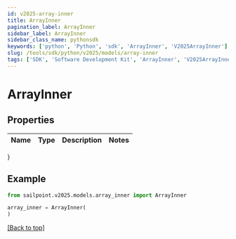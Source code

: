 ```yaml
---
id: v2025-array-inner
title: ArrayInner
pagination_label: ArrayInner
sidebar_label: ArrayInner
sidebar_class_name: pythonsdk
keywords: ['python', 'Python', 'sdk', 'ArrayInner', 'V2025ArrayInner']
slug: /tools/sdk/python/v2025/models/array-inner
tags: ['SDK', 'Software Development Kit', 'ArrayInner', 'V2025ArrayInner']
---
```


# ArrayInner

## Properties

| Name | Type | Description | Notes |
| ---- | ---- | ----------- | ----- |

}

## Example

```python
from sailpoint.v2025.models.array_inner import ArrayInner

array_inner = ArrayInner(
)

```

[[Back to top]](#)
